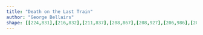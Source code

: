 ```yaml
---
title: "Death on the Last Train"
author: "George Bellairs"
shape: [[224,831],[216,832],[211,837],[208,867],[208,927],[206,986],[207,997],[205,1044],[206,1055],[203,1359],[200,1470],[198,1728],[196,1768],[197,1799],[192,1979],[194,1992],[192,2025],[193,2035],[196,2039],[206,2043],[222,2044],[254,2043],[259,2040],[262,2032],[262,1970],[265,1925],[266,1855],[268,1840],[268,1809],[270,1779],[272,1603],[276,1463],[278,1102],[280,1015],[282,1007],[282,865],[284,856],[283,842],[281,838],[275,833],[252,833],[230,831]]
---
```

